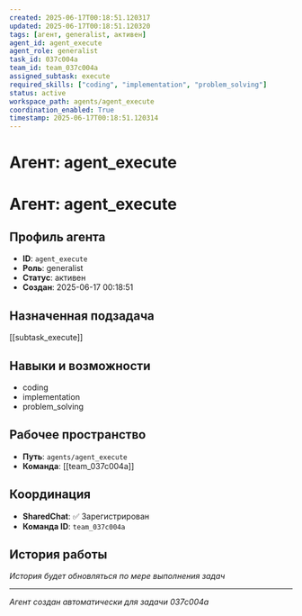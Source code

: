 ```yaml
---
created: 2025-06-17T00:18:51.120317
updated: 2025-06-17T00:18:51.120320
tags: [агент, generalist, активен]
agent_id: agent_execute
agent_role: generalist
task_id: 037c004a
team_id: team_037c004a
assigned_subtask: execute
required_skills: ["coding", "implementation", "problem_solving"]
status: active
workspace_path: agents/agent_execute
coordination_enabled: True
timestamp: 2025-06-17T00:18:51.120314
---
```


# Агент: agent_execute

# Агент: agent_execute

## Профиль агента

- **ID**: `agent_execute`
- **Роль**: generalist
- **Статус**: активен
- **Создан**: 2025-06-17 00:18:51

## Назначенная подзадача

[[subtask_execute]]

## Навыки и возможности

- coding
- implementation
- problem_solving

## Рабочее пространство

- **Путь**: `agents/agent_execute`
- **Команда**: [[team_037c004a]]

## Координация

- **SharedChat**: ✅ Зарегистрирован
- **Команда ID**: `team_037c004a`

## История работы

*История будет обновляться по мере выполнения задач*

---
*Агент создан автоматически для задачи 037c004a*
